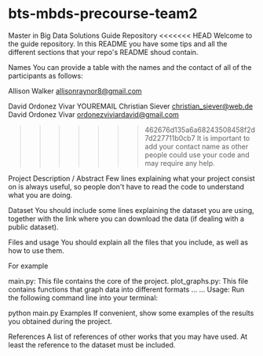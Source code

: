 # bts-mbds-precourse-team2 

Master in Big Data Solutions Guide Repository <<<<<<< HEAD
Welcome to the guide repository. In this README you have some tips and all the different sections that your repo's README shoud contain.

Names
You can provide a table with the names and the contact of all of the participants as follows:

Allison Walker  allisonraynor8@gmail.com

David Ordonez Vivar YOUREMAIL
Christian Siever  christian_siever@web.de
David Ordonez Vivar ordonezviviardavid@gmail.com
>>>>>>> 462676d135a6a68243508458f2d7d227711b0cb7
It is important to add your contact name as other people could use your code and may require any help.

Project Description / Abstract
Few lines explaining what your project consist on is always useful, so people don't have to read the code to understand what you are doing.

Dataset
You should include some lines explaining the dataset you are using, together with the link where you can download the data (if dealing with a public dataset).

Files and usage
You should explain all the files that you include, as well as how to use them.

For example

main.py: This file contains the core of the project.
plot_graphs.py: This file contains functions that graph data into different formats
...
...
Usage: Run the following command line into your terminal:

python main.py
Examples
If convenient, show some examples of the results you obtained during the project.

References
A list of references of other works that you may have used. At least the reference to the dataset must be included.
